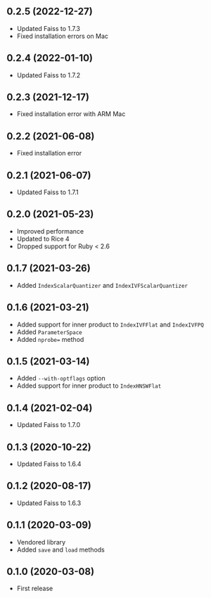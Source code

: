 ## 0.2.5 (2022-12-27)

- Updated Faiss to 1.7.3
- Fixed installation errors on Mac

## 0.2.4 (2022-01-10)

- Updated Faiss to 1.7.2

## 0.2.3 (2021-12-17)

- Fixed installation error with ARM Mac

## 0.2.2 (2021-06-08)

- Fixed installation error

## 0.2.1 (2021-06-07)

- Updated Faiss to 1.7.1

## 0.2.0 (2021-05-23)

- Improved performance
- Updated to Rice 4
- Dropped support for Ruby < 2.6

## 0.1.7 (2021-03-26)

- Added `IndexScalarQuantizer` and `IndexIVFScalarQuantizer`

## 0.1.6 (2021-03-21)

- Added support for inner product to `IndexIVFFlat` and `IndexIVFPQ`
- Added `ParameterSpace`
- Added `nprobe=` method

## 0.1.5 (2021-03-14)

- Added `--with-optflags` option
- Added support for inner product to `IndexHNSWFlat`

## 0.1.4 (2021-02-04)

- Updated Faiss to 1.7.0

## 0.1.3 (2020-10-22)

- Updated Faiss to 1.6.4

## 0.1.2 (2020-08-17)

- Updated Faiss to 1.6.3

## 0.1.1 (2020-03-09)

- Vendored library
- Added `save` and `load` methods

## 0.1.0 (2020-03-08)

- First release
